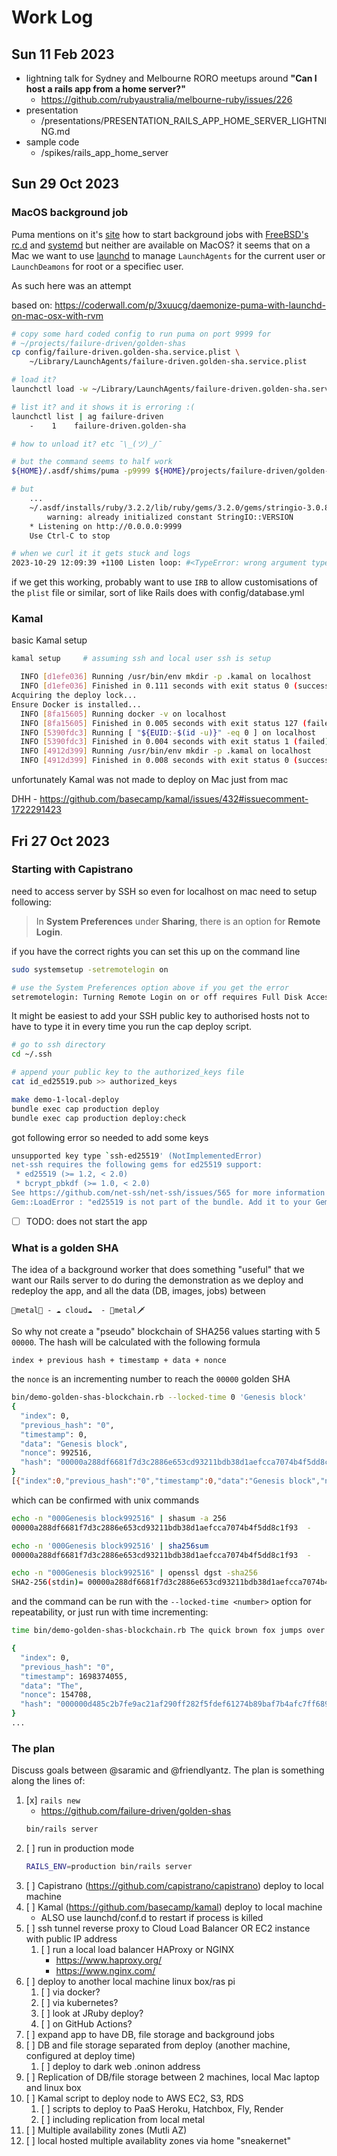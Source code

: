 # Work Log

## Sun 11 Feb 2023

- lightning talk for Sydney and Melbourne RORO meetups around **"Can I host a
  rails app from a home server?"**
    - https://github.com/rubyaustralia/melbourne-ruby/issues/226
- presentation
    - /presentations/PRESENTATION_RAILS_APP_HOME_SERVER_LIGHTNING.md
- sample code
    - /spikes/rails_app_home_server

## Sun 29 Oct 2023

### MacOS background job

Puma mentions on it's [site](https://github.com/puma/puma) how to start
background jobs with [FreeBSD's
rc.d](https://github.com/puma/puma/blob/master/docs/jungle/rc.d/README.md) and
[systemd](https://github.com/puma/puma/blob/master/docs/systemd.md) but neither
are available on MacOS? it seems that on a Mac we want to use
[launchd](https://www.launchd.info/) to manage `LaunchAgents` for the current
user or `LaunchDeamons` for root or a specifiec user.

As such here was an attempt

based on:
  https://coderwall.com/p/3xuucg/daemonize-puma-with-launchd-on-mac-osx-with-rvm

```sh
# copy some hard coded config to run puma on port 9999 for
# ~/projects/failure-driven/golden-shas
cp config/failure-driven.golden-sha.service.plist \
    ~/Library/LaunchAgents/failure-driven.golden-sha.service.plist

# load it?
launchctl load -w ~/Library/LaunchAgents/failure-driven.golden-sha.service.plist

# list it? and it shows it is erroring :(
launchctl list | ag failure-driven
    -    1    failure-driven.golden-sha

# how to unload it? etc ¯\_(ツ)_/¯

# but the command seems to half work
${HOME}/.asdf/shims/puma -p9999 ${HOME}/projects/failure-driven/golden-shas/config.ru

# but
    ...
    ~/.asdf/installs/ruby/3.2.2/lib/ruby/gems/3.2.0/gems/stringio-3.0.8/lib/stringio.bundle:
        warning: already initialized constant StringIO::VERSION
    * Listening on http://0.0.0.0:9999
    Use Ctrl-C to stop

# when we curl it it gets stuck and logs
2023-10-29 12:09:39 +1100 Listen loop: #<TypeError: wrong argument type strio (expected strio)>
```

if we get this working, probably want to use `IRB` to allow customisations of
the `plist` file or similar, sort of like Rails does with config/database.yml

### Kamal

basic Kamal setup

```sh
kamal setup     # assuming ssh and local user ssh is setup

  INFO [d1efe036] Running /usr/bin/env mkdir -p .kamal on localhost
  INFO [d1efe036] Finished in 0.111 seconds with exit status 0 (successful).
Acquiring the deploy lock...
Ensure Docker is installed...
  INFO [8fa15605] Running docker -v on localhost
  INFO [8fa15605] Finished in 0.005 seconds with exit status 127 (failed).
  INFO [5390fdc3] Running [ "${EUID:-$(id -u)}" -eq 0 ] on localhost
  INFO [5390fdc3] Finished in 0.004 seconds with exit status 1 (failed).
  INFO [4912d399] Running /usr/bin/env mkdir -p .kamal on localhost
  INFO [4912d399] Finished in 0.008 seconds with exit status 0 (successful).
```

unfortunately Kamal was not made to deploy on Mac just from mac

DHH - https://github.com/basecamp/kamal/issues/432#issuecomment-1722291423

## Fri 27 Oct 2023

### Starting with Capistrano

need to access server by SSH so even for localhost on mac need to setup
following:

> In **System Preferences** under **Sharing**, there is an option for **Remote
> Login**.

if you have the correct rights you can set this up on the command line

```sh
sudo systemsetup -setremotelogin on 

# use the System Preferences option above if you get the error
setremotelogin: Turning Remote Login on or off requires Full Disk Access privileges.
```

It might be easiest to add your SSH public key to authorised hosts not to have
to type it in every time you run the cap deploy script.

```sh
# go to ssh directory
cd ~/.ssh

# append your public key to the authorized_keys file
cat id_ed25519.pub >> authorized_keys
```

```sh
make demo-1-local-deploy
bundle exec cap production deploy
bundle exec cap production deploy:check
```

got following error so needed to add some keys

```sh
unsupported key type `ssh-ed25519' (NotImplementedError)
net-ssh requires the following gems for ed25519 support:
 * ed25519 (>= 1.2, < 2.0)
 * bcrypt_pbkdf (>= 1.0, < 2.0)
See https://github.com/net-ssh/net-ssh/issues/565 for more information
Gem::LoadError : "ed25519 is not part of the bundle. Add it to your Gemfile."
```

- [ ] TODO: does not start the app

### What is a golden SHA

The idea of a background worker that does something "useful" that we want our
Rails server to do during the demonstration as we deploy and redeploy the app,
and all the data (DB, images, jobs) between

    🤘metal🎸 - ☁️ cloud☁️  - 🤘metal🗡️

So why not create a "pseudo" blockchain of SHA256 values starting with 5
`00000`. The hash will be calculated with the following formula

```
index + previous hash + timestamp + data + nonce
```

the `nonce` is an incrementing number to reach the `00000` golden SHA

```sh
bin/demo-golden-shas-blockchain.rb --locked-time 0 'Genesis block'
{
  "index": 0,
  "previous_hash": "0",
  "timestamp": 0,
  "data": "Genesis block",
  "nonce": 992516,
  "hash": "00000a288df6681f7d3c2886e653cd93211bdb38d1aefcca7074b4f5dd8c1f93"
}
[{"index":0,"previous_hash":"0","timestamp":0,"data":"Genesis block","nonce":992516,"hash":"00000a288df6681f7d3c2886e653cd93211bdb38d1aefcca7074b4f5dd8c1f93"}]
```

which can be confirmed with unix commands

```sh
echo -n "000Genesis block992516" | shasum -a 256
00000a288df6681f7d3c2886e653cd93211bdb38d1aefcca7074b4f5dd8c1f93  -

echo -n '000Genesis block992516' | sha256sum
00000a288df6681f7d3c2886e653cd93211bdb38d1aefcca7074b4f5dd8c1f93  -

echo -n "000Genesis block992516" | openssl dgst -sha256
SHA2-256(stdin)= 00000a288df6681f7d3c2886e653cd93211bdb38d1aefcca7074b4f5dd8c1f93
```

and the command can be run with the `--locked-time <number>` option for
repeatability, or just run with time incrementing:

```sh
time bin/demo-golden-shas-blockchain.rb The quick brown fox jumps over the lazy dog

{
  "index": 0,
  "previous_hash": "0",
  "timestamp": 1698374055,
  "data": "The",
  "nonce": 154708,
  "hash": "000000d485c2b7fe9ac21af290ff282f5fdef61274b89baf7b4afc7ff689e035"
}
...
```

### The plan
Discuss goals between @saramic and @friendlyantz. The plan is something along
the lines of:

1. [x] `rails new`
    - https://github.com/failure-driven/golden-shas
    ```sh
    bin/rails server
    ```
1. [ ] run in production mode
    ```sh
    RAILS_ENV=production bin/rails server
    ```
1. [ ] Capistrano (https://github.com/capistrano/capistrano) deploy to local machine
1. [ ] Kamal (https://github.com/basecamp/kamal) deploy to local machine
    - ALSO use launchd/conf.d to restart if process is killed
1. [ ] ssh tunnel reverse proxy to Cloud Load Balancer OR EC2 instance with
   public IP address
    1. [ ] run a local load balancer HAProxy or NGINX
        - https://www.haproxy.org/
        - https://www.nginx.com/
1. [ ] deploy to another local machine linux box/ras pi
    1. [ ] via docker?
    1. [ ] via kubernetes?
    1. [ ] look at JRuby deploy?
    1. [ ] on GitHub Actions?
1. [ ] expand app to have DB, file storage and background jobs
1. [ ] DB and file storage separated from deploy (another machine, configured
   at deploy time)
    1. [ ] deploy to dark web .oninon address
1. [ ] Replication of DB/file storage between 2 machines, local Mac laptop and
   linux box
1. [ ] Kamal script to deploy node to AWS EC2, S3, RDS
    1. [ ] scripts to deploy to PaaS Heroku, Hatchbox, Fly, Render
    1. [ ] including replication from local metal
1. [ ] Multiple availability zones (Mutli AZ)
1. [ ] local hosted multiple availablity zones via home "sneakernet"

